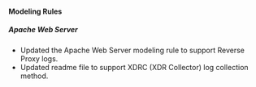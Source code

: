 
#### Modeling Rules

##### Apache Web Server

- Updated the Apache Web Server modeling rule to support Reverse Proxy logs.
- Updated readme file to support XDRC (XDR Collector) log collection method.
